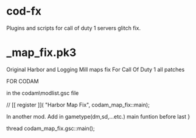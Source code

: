 # cod-fx

Plugins and scripts for call of duty 1 servers glitch fix.

# _map_fix.pk3

 Original Harbor and Logging Mill maps fix For Call Of Duty 1 all patches
 
 FOR CODAM 
 
 in the codam\modlist.gsc file
 
//  [[ register ]]( "Harbor Map Fix", codam\_map_fix::main); 
 
 
 In another mod. Add in gametype(dm,sd,...etc.) main funtion before last } 
 
  thread codam\_map_fix.gsc::main();
